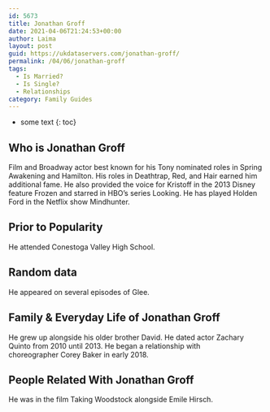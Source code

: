 ```yaml
---
id: 5673
title: Jonathan Groff
date: 2021-04-06T21:24:53+00:00
author: Laima
layout: post
guid: https://ukdataservers.com/jonathan-groff/
permalink: /04/06/jonathan-groff
tags:
  - Is Married?
  - Is Single?
  - Relationships
category: Family Guides
---
```


* some text
{: toc}


## Who is Jonathan Groff
                  
                  
                  
Film and Broadway actor best known for his Tony nominated roles in Spring Awakening and Hamilton. His roles in Deathtrap, Red, and Hair earned him additional fame. He also provided the voice for Kristoff in the 2013 Disney feature Frozen and starred in HBO&#8217;s series Looking. He has played Holden Ford in the Netflix show Mindhunter. 
                  
              
            
              
            
                
                
                
## Prior to Popularity
                  
                  
                  
He attended Conestoga Valley High School. 
                  
              
            
              
            
                
                
                
## Random data
                  
                  
                  
He appeared on several episodes of Glee. 
                  
              
            
              
            
                
                
                
## Family & Everyday Life of Jonathan Groff
                  
                  
                  
He grew up alongside his older brother David. He dated actor Zachary Quinto from 2010 until 2013. He began a relationship with choreographer Corey Baker in early 2018.
                  
              
            
              
            
                
                
                
## People Related With Jonathan Groff
                  
                  
                  
He was in the film Taking Woodstock alongside Emile Hirsch. 
                  
              
            
              
            
                
              
            
              
              
            
            
              
            
          
          
          